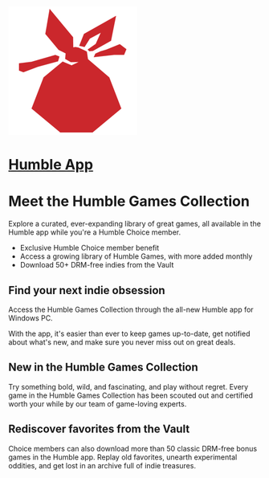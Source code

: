 ﻿![humble-app Logo](https://raw.githubusercontent.com/Zoullx/chocolatey-packages/master/humble-app/humble-app.png "Humble App Logo")

# [Humble App](https://community.chocolatey.org/packages/humble-app)

# Meet the Humble Games Collection

Explore a curated, ever-expanding library of great games, all available in the Humble app while you're a Humble Choice member.

- Exclusive Humble Choice member benefit
- Access a growing library of Humble Games, with more added monthly
- Download 50+ DRM-free indies from the Vault

## Find your next indie obsession

Access the Humble Games Collection through the all-new Humble app for Windows PC.

With the app, it's easier than ever to keep games up-to-date, get notified about what's new, and make sure you never miss out on great deals.

## New in the Humble Games Collection

Try something bold, wild, and fascinating, and play without regret. Every game in the Humble Games Collection has been scouted out and certified worth your while by our team of game-loving experts.

## Rediscover favorites from the Vault

Choice members can also download more than 50 classic DRM-free bonus games in the Humble app. Replay old favorites, unearth experimental oddities, and get lost in an archive full of indie treasures.
